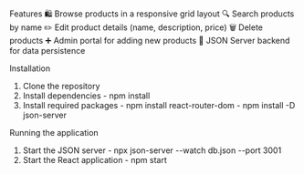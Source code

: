 Features
🛍️ Browse products in a responsive grid layout
🔍 Search products by name
✏️ Edit product details (name, description, price)
🗑️ Delete products
➕ Admin portal for adding new products
💾 JSON Server backend for data persistence

Installation
1. Clone the repository
2. Install dependencies - npm install
3. Install required packages - npm install react-router-dom - npm install -D json-server

Running the application 
1. Start the JSON server - npx json-server --watch db.json --port 3001
2. Start the React application - npm start